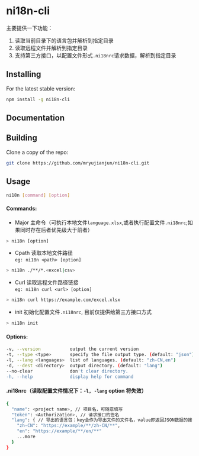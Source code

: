 # ni18n-cli
主要提供一下功能：

  1. 读取当前目录下的语言包并解析到指定目录
  2. 读取远程文件并解析到指定目录
  3. 支持第三方接口，以配置文件形式`.ni18nrc`请求数据，解析到指定目录
## Installing

For the latest stable version:

```bash
npm install -g ni18n-cli
```

## Documentation

## Building

Clone a copy of the repo:

```bash
git clone https://github.com/mryujianjun/ni18n-cli.git
```

## Usage

```bash
ni18n [command] [option]
```

#### Commands:
 - Major 主命令（可执行本地文件`language.xlsx`,或者执行配置文件`.ni18nrc`;如果同时存在后者优先级大于前者）<br />
```bash
> ni18n [option]
```
 - Cpath 读取本地文件路径<br />
  `eg: ni18n <path> [option]`
```bash
> ni18n ./**/*.<excel|csv>
``` 
 - Curl 读取远程文件路径链接<br />
  `eg: ni18n curl <url> [option]`
```bash
> ni18n curl https://example.com/excel.xlsx
``` 
 - init 初始化配置文件`.ni18nrc`, 目前仅提供给第三方接口方式<br />
```bash
> ni18n init
``` 

#### Options:
```bash
-v, --version           output the current version
-t, --type <type>       specify the file output type. (default: "json")
-l, --lang <languages>  list of languages. (default: "zh-CN,en")
-d, --dest <directory>  output directory. (default: "lang")
--no-clear              don't clear directory.
-h, --help              display help for command
```

#### .ni18nrc（读取配置文件情况下：`-l, -lang` option 将失效）
```bash
{
  "name": <project name>, // 项目名，可随意填写
  "token": <Authorization>, // 请求接口的签名
  "lang": { // 导出的语言包：key会作为导出文件的文件名，value即返回JSON数据的接口（目前仅支持json）
    "zh-CN": "https://example/**/zh-CN/**",
    "en": "https://example/**/en/**"
    ...more
  }
}
```
